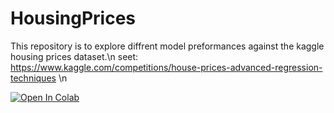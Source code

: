# HousingPrices

This repository is to explore diffrent model preformances against the kaggle housing prices dataset.\n
seet: https://www.kaggle.com/competitions/house-prices-advanced-regression-techniques \n

[![Open In Colab](https://colab.research.google.com/assets/colab-badge.svg)](https://colab.research.google.com/drive/1Pi7staIgEKSfYEh0hgkA-Vy_PDAxkimS?usp=sharing)
